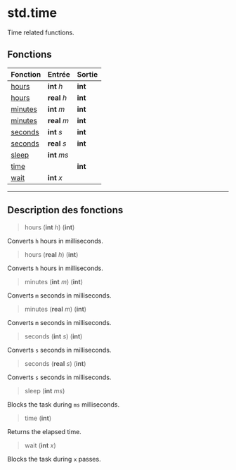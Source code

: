 # std.time

Time related functions.
## Fonctions
|Fonction|Entrée|Sortie|
|-|-|-|
|[hours](#func_0)|**int** *h*|**int**|
|[hours](#func_1)|**real** *h*|**int**|
|[minutes](#func_2)|**int** *m*|**int**|
|[minutes](#func_3)|**real** *m*|**int**|
|[seconds](#func_4)|**int** *s*|**int**|
|[seconds](#func_5)|**real** *s*|**int**|
|[sleep](#func_6)|**int** *ms*||
|[time](#func_7)||**int**|
|[wait](#func_8)|**int** *x*||


***
## Description des fonctions

<a id="func_0"></a>
> hours (**int** *h*) (**int**)

Converts `h` hours in milliseconds.

<a id="func_1"></a>
> hours (**real** *h*) (**int**)

Converts `h` hours in milliseconds.

<a id="func_2"></a>
> minutes (**int** *m*) (**int**)

Converts `m` seconds in milliseconds.

<a id="func_3"></a>
> minutes (**real** *m*) (**int**)

Converts `m` seconds in milliseconds.

<a id="func_4"></a>
> seconds (**int** *s*) (**int**)

Converts `s` seconds in milliseconds.

<a id="func_5"></a>
> seconds (**real** *s*) (**int**)

Converts `s` seconds in milliseconds.

<a id="func_6"></a>
> sleep (**int** *ms*)

Blocks the task during `ms` milliseconds.

<a id="func_7"></a>
> time (**int**)

Returns the elapsed time.

<a id="func_8"></a>
> wait (**int** *x*)

Blocks the task during `x` passes.

